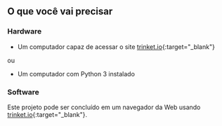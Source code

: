 ## O que você vai precisar

### Hardware

+ Um computador capaz de acessar o site [trinket.io](https://trinket.io){:target="_blank"} 

ou

+ Um computador com Python 3 instalado

### Software

Este projeto pode ser concluído em um navegador da Web usando [trinket.io](https://trinket.io){:target="_blank"}.